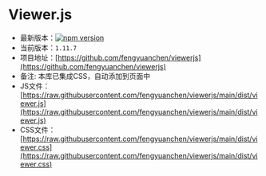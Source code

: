 # Viewer.js

* 最新版本：[![npm version](https://img.shields.io/npm/v/viewerjs/latest.svg)](https://www.npmjs.com/package/viewerjs)
* 当前版本：`1.11.7`
* 项目地址：[https://github.com/fengyuanchen/viewerjs](https://github.com/fengyuanchen/viewerjs)
* 备注: 本库已集成CSS，自动添加到页面中
* JS文件：[https://raw.githubusercontent.com/fengyuanchen/viewerjs/main/dist/viewer.js](https://raw.githubusercontent.com/fengyuanchen/viewerjs/main/dist/viewer.js)
* CSS文件：[https://raw.githubusercontent.com/fengyuanchen/viewerjs/main/dist/viewer.css](https://raw.githubusercontent.com/fengyuanchen/viewerjs/main/dist/viewer.css)
